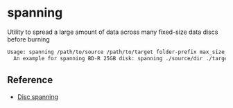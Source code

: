# spanning
Utility to spread a large amount of data across many fixed-size data discs before burning

```txt
Usage: spanning /path/to/source /path/to/target folder-prefix max_size_in_bytes
  An example for spanning BD-R 25GB disk: spanning ./source/dir ./target/dir disc- 25000000000
```

## Reference
 - [Disc spanning](https://en.wikipedia.org/wiki/Disc_spanning)
